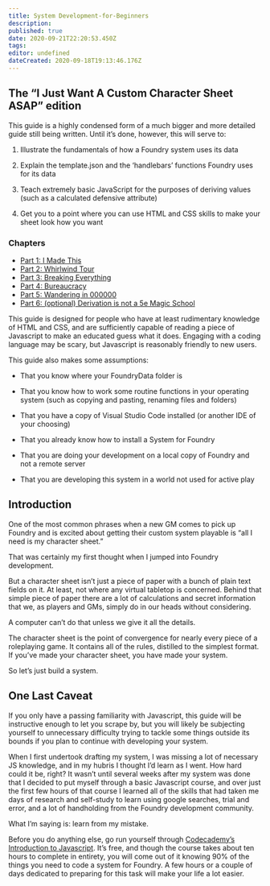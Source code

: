 ```yaml
---
title: System Development-for-Beginners
description:
published: true
date: 2020-09-21T22:20:53.450Z
tags:
editor: undefined
dateCreated: 2020-09-18T19:13:46.176Z
---
```



##  The “I Just Want A Custom Character Sheet ASAP” edition

  

This guide is a highly condensed form of a much bigger and more detailed guide still being written. Until it’s done, however, this will serve to:

  

1.  Illustrate the fundamentals of how a Foundry system uses its data
    
2.  Explain the template.json and the ‘handlebars’ functions Foundry uses for its data
    
3.  Teach extremely basic JavaScript for the purposes of deriving values (such as a calculated defensive attribute)
    
4.  Get you to a point where you can use HTML and CSS skills to make your sheet look how you want
    

### Chapters
* [Part 1: I Made This](https://github.com/foundry-vtt-community/wiki/wiki/System-Development-Part-1-I-Made-This)
* [Part 2: Whirlwind Tour](https://github.com/foundry-vtt-community/wiki/wiki/System-Development-Part-2-Whirlwind-Tour)
* [Part 3: Breaking Everything](https://github.com/foundry-vtt-community/wiki/wiki/System-Development-Part-3-Breaking-Everything)
* [Part 4: Bureaucracy](https://github.com/foundry-vtt-community/wiki/wiki/System-Development-Part-4-Bureaucracy)
* [Part 5: Wandering in 000000](https://github.com/foundry-vtt-community/wiki/wiki/System-Development-Part-5-Wandering-in-000000)
* [Part 6: (optional) Derivation is not a 5e Magic School](https://github.com/foundry-vtt-community/wiki/wiki/System-Development-Part-6-(optional)-Derivation-is-not-a-5e-Magic-School)


This guide is designed for people who have at least rudimentary knowledge of HTML and CSS, and are sufficiently capable of reading a piece of Javascript to make an educated guess what it does. Engaging with a coding language may be scary, but Javascript is reasonably friendly to new users.

  

This guide also makes some assumptions:

-   That you know where your FoundryData folder is
    
-   That you know how to work some routine functions in your operating system (such as copying and pasting, renaming files and folders)
    
-   That you have a copy of Visual Studio Code installed (or another IDE of your choosing)
    
-   That you already know how to install a System for Foundry
    
-   That you are doing your development on a local copy of Foundry and not a remote server
    
-   That you are developing this system in a world not used for active play
    

  

## Introduction

One of the most common phrases when a new GM comes to pick up Foundry and is excited about getting their custom system playable is “all I need is my character sheet.”  
  
That was certainly my first thought when I jumped into Foundry development.

  

But a character sheet isn’t just a piece of paper with a bunch of plain text fields on it. At least, not where any virtual tabletop is concerned. Behind that simple piece of paper there are a lot of calculations and secret information that we, as players and GMs, simply do in our heads without considering.

  

A computer can’t do that unless we give it all the details.

  

The character sheet is the point of convergence for nearly every piece of a roleplaying game. It contains all of the rules, distilled to the simplest format. If you’ve made your character sheet, you have made your system.

  
So let’s just build a system.

  
  

## One Last Caveat

If you only have a passing familiarity with Javascript, this guide will  be instructive enough to let you scrape by, but you will likely be subjecting yourself to unnecessary difficulty trying to tackle some things outside its bounds if you plan to continue with developing your system.

  

When I first undertook drafting my system, I was missing a lot of necessary JS knowledge, and in my hubris I thought I’d learn as I went. How hard could it be, right? It wasn’t until several weeks after my system was done that I decided to put myself through a basic Javascript course, and over just the first few hours of that course I learned all of the skills that had taken me days of research and self-study to learn using google searches, trial and error, and a lot of handholding from the Foundry development community.

  

What I’m saying is: learn from my mistake.

  

Before you do anything else, go run yourself through [Codecademy’s Introduction to Javascript](https://www.codecademy.com/learn/introduction-to-javascript). It’s free, and though the course takes about ten hours to complete in entirety, you will come out of it knowing 90% of the things you need to code a system for Foundry. A few hours or a couple of days dedicated to preparing for this task will make your life a lot easier.
